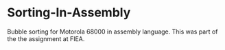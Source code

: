 # Sorting-In-Assembly
Bubble sorting for Motorola 68000 in assembly language. This was part of the the assignment at FIEA.
